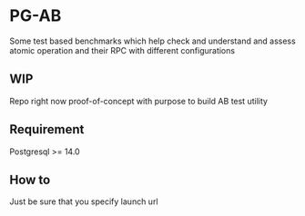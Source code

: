 # PG-AB

Some test based benchmarks which help check and understand and assess atomic operation and their RPC with different configurations

## WIP
Repo right now proof-of-concept with purpose to build AB test utility

## Requirement
Postgresql >= 14.0

## How to
Just be sure that you specify launch url
